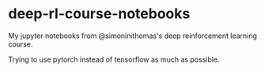 # deep-rl-course-notebooks
My jupyter notebooks from @simoninithomas's deep reinforcement learning course.

Trying to use pytorch instead of tensorflow as much as possible.
